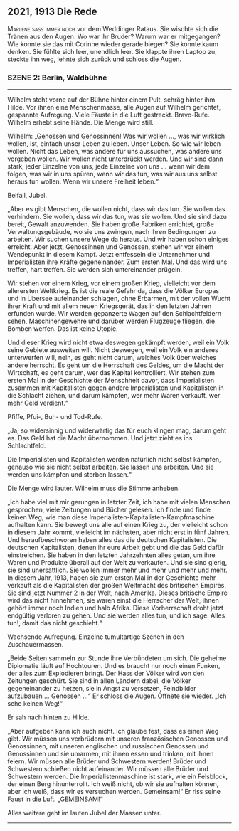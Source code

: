 ## **2021, 1913** Die Rede

<span style="font-variant:small-caps;">Marlene saß immer noch</span> vor dem Weddinger Rataus.
Sie wischte sich die Tränen aus den Augen.
Wo war ihr Bruder? Warum war er mitgegangen?
Wie konnte sie das mit Corinne wieder gerade biegen?
Sie konnte kaum denken.
Sie fühlte sich leer, unendlich leer.
Sie klappte ihren Laptop zu, steckte ihn weg, lehnte sich zurück und schloss die Augen.

### SZENE 2: Berlin, Waldbühne
____
Wilhelm steht vorne auf der Bühne hinter einem Pult, schräg hinter ihm Hilde.
Vor ihnen eine Menschenmasse, alle Augen auf Wilhelm gerichtet, gespannte Aufregung.
Viele Fäuste in die Luft gestreckt.
Bravo-Rufe.
Wilhelm erhebt seine Hände.
Die Menge wird still.

Wilhelm: „Genossen und Genossinnen!
Was wir wollen …, was wir wirklich wollen, ist, einfach unser Leben zu leben.
Unser Leben.
So wie wir leben wollen.
Nicht das Leben, was andere für uns aussuchen, was andere uns vorgeben wollen.
Wir wollen nicht unterdrückt werden.
Und wir sind dann stark, jeder Einzelne von uns, jede Einzelne von uns … wenn wir dem folgen, was wir in uns spüren, wenn wir das tun, was wir aus uns selbst heraus tun wollen.
Wenn wir unsere Freiheit leben.“

Beifall, Jubel.

„Aber es gibt Menschen, die wollen nicht, dass wir das tun.
Sie wollen das verhindern.
Sie wollen, dass wir das tun, was sie wollen.
Und sie sind dazu bereit, Gewalt anzuwenden.
Sie haben große Fabriken errichtet, große Verwaltungsgebäude, wo sie uns zwingen, nach ihren Bedingungen zu arbeiten.
Wir suchen unsere Wege da heraus.
Und wir haben schon einiges erreicht.
Aber jetzt, Genossinnen und Genossen, stehen wir vor einem Wendepunkt in diesem Kampf.
Jetzt entfesseln die Unternehmer und Imperialisten ihre Kräfte gegeneinander.
Zum ersten Mal.
Und das wird uns treffen, hart treffen.
Sie werden sich untereinander prügeln.

Wir stehen vor einem Krieg, vor einem großen Krieg, vielleicht vor dem allerersten Weltkrieg.
Es ist die reale Gefahr da, dass die Völker Europas und in Übersee aufeinander schlagen, ohne Erbarmen, mit der vollen Wucht ihrer Kraft und mit allem neuen Kriegsgerät, das in den letzten Jahren erfunden wurde.
Wir werden gepanzerte Wagen auf den Schlachtfeldern sehen, Maschinengewehre und darüber werden Flugzeuge fliegen, die Bomben werfen.
Das ist keine Utopie.

Und dieser Krieg wird nicht etwa deswegen gekämpft werden, weil ein Volk seine Gebiete ausweiten will.
Nicht deswegen, weil ein Volk ein anderes unterwerfen will, nein, es geht nicht darum, welches Volk über welches andere herrscht.
Es geht um die Herrschaft des Geldes, um die Macht der Wirtschaft, es geht darum, wer das Kapital kontrolliert.
Wir stehen zum ersten Mal in der Geschichte der Menschheit davor, dass Imperialisten zusammen mit Kapitalisten gegen andere Imperialisten und Kapitalisten in die Schlacht ziehen, und darum kämpfen, wer mehr Waren verkauft, wer mehr Geld verdient.“

Pfiffe, Pfui-, Buh- und Tod-Rufe.

„Ja, so widersinnig und widerwärtig das für euch klingen mag, darum geht es.
Das Geld hat die Macht übernommen.
Und jetzt zieht es ins Schlachtfeld.

Die Imperialisten und Kapitalisten werden natürlich nicht selbst kämpfen, genauso wie sie nicht selbst arbeiten.
Sie lassen uns arbeiten.
Und sie werden uns kämpfen und sterben lassen.“

Die Menge wird lauter.
Wilhelm muss die Stimme anheben.

„Ich habe viel mit mir gerungen in letzter Zeit, ich habe mit vielen Menschen gesprochen, viele Zeitungen und Bücher gelesen.
Ich finde und finde keinen Weg, wie man diese Imperialisten-Kapitalisten-Kampfmaschine aufhalten kann.
Sie bewegt uns alle auf einen Krieg zu, der vielleicht schon in diesem Jahr kommt, vielleicht im nächsten, aber nicht erst in fünf Jahren.
Und heraufbeschworen haben alles das die deutschen Kapitalisten.
Die deutschen Kapitalisten, denen ihr eure Arbeit gebt und die das Geld dafür einstreichen.
Sie haben in den letzten Jahrzehnten alles getan, um ihre Waren und Produkte überall auf der Welt zu verkaufen.
Und sie sind gierig, sie sind unersättlich.
Sie wollen immer mehr und mehr und mehr und mehr.
In diesem Jahr, 1913, haben sie zum ersten Mal in der Geschichte mehr verkauft als die Kapitalisten der großen Weltmacht des britischen Empires.
Sie sind jetzt Nummer 2 in der Welt, nach Amerika.
Dieses britische Empire wird das nicht hinnehmen, sie waren einst die Herrscher der Welt, ihnen gehört immer noch Indien und halb Afrika.
Diese Vorherrschaft droht jetzt endgültig verloren zu gehen.
Und sie werden alles tun, und ich sage: Alles tun!, damit das nicht geschieht.“

Wachsende Aufregung.
Einzelne tumultartige Szenen in den Zuschauermassen.

„Beide Seiten sammeln zur Stunde ihre Verbündeten um sich.
Die geheime Diplomatie läuft auf Hochtouren.
Und es braucht nur noch einen Funken, der alles zum Explodieren bringt.
Der Hass der Völker wird von den Zeitungen geschürt.
Sie sind in allen Ländern dabei, die Völker gegeneinander zu hetzen, sie in Angst zu versetzen, Feindbilder aufzubauen … Genossen …“
Er schloss die Augen.
Öffnete sie wieder.
„Ich sehe keinen Weg!“

Er sah nach hinten zu Hilde.

„Aber aufgeben kann ich auch nicht.
Ich glaube fest, dass es einen Weg gibt.
Wir müssen uns verbrüdern mit unseren französischen Genossen und Genossinnen, mit unseren englischen und russischen Genossen und Genossinnen und sie umarmen, mit ihnen essen und trinken, mit ihnen feiern.
Wir müssen alle Brüder und Schwestern werden! Brüder und Schwestern schießen nicht aufeinander.
Wir müssen alle Brüder und Schwestern werden.
Die Imperialistenmaschine ist stark, wie ein Felsblock, der einen Berg hinunterrollt.
Ich weiß nicht, ob wir sie aufhalten können, aber ich weiß, dass wir es versuchen werden.
Gemeinsam!“
Er riss seine Faust in die Luft.
„GEMEINSAM!“

Alles weitere geht im lauten Jubel der Massen unter.
____
